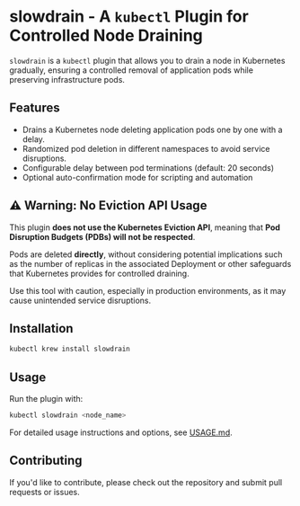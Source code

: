 # slowdrain - A `kubectl` Plugin for Controlled Node Draining

`slowdrain` is a `kubectl` plugin that allows you to drain a node in Kubernetes gradually, ensuring a controlled removal of application pods while preserving infrastructure pods.

## Features

- Drains a Kubernetes node deleting application pods one by one with a delay.
- Randomized pod deletion in different namespaces to avoid service disruptions.
- Configurable delay between pod terminations (default: 20 seconds)
- Optional auto-confirmation mode for scripting and automation

## ⚠️ Warning: No Eviction API Usage

This plugin **does not use the Kubernetes Eviction API**, meaning that **Pod Disruption Budgets (PDBs) will not be respected**.

Pods are deleted **directly**, without considering potential implications such as the number of replicas in the associated Deployment or other safeguards that Kubernetes provides for controlled draining.

Use this tool with caution, especially in production environments, as it may cause unintended service disruptions.

## Installation

```sh
kubectl krew install slowdrain
```

## Usage

Run the plugin with:

```sh
kubectl slowdrain <node_name>
```

For detailed usage instructions and options, see [USAGE.md](doc/USAGE.md).

## Contributing

If you'd like to contribute, please check out the repository and submit pull requests or issues.
